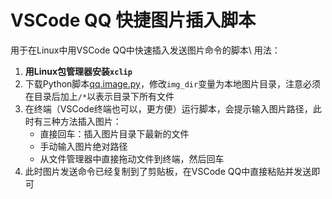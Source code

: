 # VSCode QQ 快捷图片插入脚本
用于在Linux中用VSCode QQ中快速插入发送图片命令的脚本\\
用法：
1. **用Linux包管理器安装`xclip`**
2. 下载Python脚本[qq.image.py](https://github.com/Microwave-WYB/vscodeqq-image-shortcut/blob/main/qq_image.py)，修改`img_dir`变量为本地图片目录，注意必须在目录后加上`/*`以表示目录下所有文件
3. 在终端（VSCode终端也可以，更方便）运行脚本，会提示输入图片路径，此时有三种方法插入图片：
    - 直接回车：插入图片目录下最新的文件
    - 手动输入图片绝对路径
    - 从文件管理器中直接拖动文件到终端，然后回车
4. 此时图片发送命令已经复制到了剪贴板，在VSCode QQ中直接粘贴并发送即可
